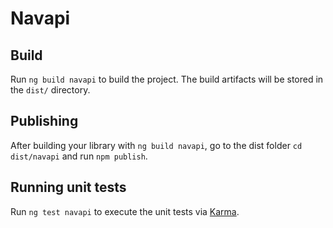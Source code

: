 # Navapi

## Build

Run `ng build navapi` to build the project. The build artifacts will be stored in the `dist/` directory.

## Publishing

After building your library with `ng build navapi`, go to the dist folder `cd dist/navapi` and run `npm publish`.

## Running unit tests

Run `ng test navapi` to execute the unit tests via [Karma](https://karma-runner.github.io).
